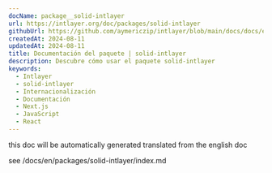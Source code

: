 ```yaml
---
docName: package__solid-intlayer
url: https://intlayer.org/doc/packages/solid-intlayer
githubUrl: https://github.com/aymericzip/intlayer/blob/main/docs/docs/en/packages/solid-intlayer/index.md
createdAt: 2024-08-11
updatedAt: 2024-08-11
title: Documentación del paquete | solid-intlayer
description: Descubre cómo usar el paquete solid-intlayer
keywords:
  - Intlayer
  - solid-intlayer
  - Internacionalización
  - Documentación
  - Next.js
  - JavaScript
  - React
---
```


this doc will be automatically generated translated from the english doc

see /docs/en/packages/solid-intlayer/index.md
